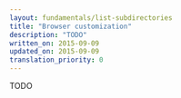 ```yaml
---
layout: fundamentals/list-subdirectories
title: "Browser customization"
description: "TODO"
written_on: 2015-09-09
updated_on: 2015-09-09
translation_priority: 0
---
```


<p class="intro">
  TODO
</p>
